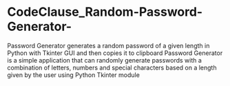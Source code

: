 # CodeClause_Random-Password-Generator-
Password Generator generates a random password of a given length in Python with Tkinter GUI and then copies it to clipboard
Password Generator is a simple application that can randomly generate passwords with a combination of letters, numbers and special characters based on a length given by the user using Python Tkinter module
